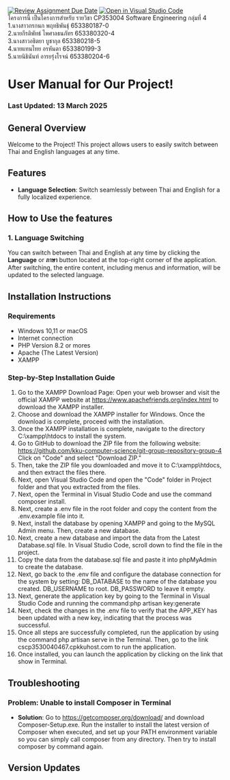 [![Review Assignment Due Date](https://classroom.github.com/assets/deadline-readme-button-22041afd0340ce965d47ae6ef1cefeee28c7c493a6346c4f15d667ab976d596c.svg)](https://classroom.github.com/a/Bwpk2ByU)
[![Open in Visual Studio Code](https://classroom.github.com/assets/open-in-vscode-2e0aaae1b6195c2367325f4f02e2d04e9abb55f0b24a779b69b11b9e10269abc.svg)](https://classroom.github.com/online_ide?assignment_repo_id=17394599&assignment_repo_type=AssignmentRepo)  
โครงการนี้ เป็นโครงการสำหรับ รายวิชา CP353004 Software Engineering กลุ่มที่ 4  
1.นางสาวกรกนก พฤทธิพันธุ์ 653380187-0  
2.นายกีรติพัทธ์ ไพศาลธนภัทร 653380320-4  
3.นางสาวอธิตยา บูชากุล 653380218-5  
4.นายแทนไทย อรหันตา 653380199-3  
5.นายนิธินันท์ อารยรุ่งโรจน์ 653380204-6  
# User Manual for Our Project!
### Last Updated: 13 March 2025

## General Overview
Welcome to the Project! This project allows users to easily switch between Thai and English languages at any time.

## Features
- **Language Selection**: Switch seamlessly between Thai and English for a fully localized experience.

## How to Use the features

### 1. Language Switching
You can switch between Thai and English at any time by clicking the **Language** or **ภาษา** button located at the top-right corner of the application. After switching, the entire content, including menus and information, will be updated to the selected language.

## Installation Instructions

### Requirements
- Windows 10,11 or macOS
- Internet connection
- PHP Version 8.2 or mores
- Apache (The Latest Version)
- XAMPP

### Step-by-Step Installation Guide
1. Go to the XAMPP Download Page: Open your web browser and visit the official XAMPP website at https://www.apachefriends.org/index.html to download the XAMPP installer.
2. Choose and download the XAMPP installer for Windows. Once the download is complete, proceed with the installation.
3. Once the XAMPP installation is complete, navigate to the directory C:\xampp\htdocs to install the system.
4. Go to GitHub to download the ZIP file from the following website:
https://github.com/kku-computer-science/git-group-repository-group-4
Click on "Code" and select "Download ZIP."
5. Then, take the ZIP file you downloaded and move it to C:\xampp\htdocs, and then extract the files there.
6. Next, open Visual Studio Code and open the "Code" folder in Project folder and that you extracted from the files.
7. Next, open the Terminal in Visual Studio Code and use the command composer install.
8. Next, create a .env file in the root folder and copy the content from the .env.example file into it.
9. Next, install the database by opening XAMPP and going to the MySQL Admin menu. Then, create a new database.
10. Next, create a new database and import the data from the Latest Database.sql file. In Visual Studio Code, scroll down to find the file in the project.
11. Copy the data from the database.sql file and paste it into phpMyAdmin to create the database.
12. Next, go back to the .env file and configure the database connection for the system by setting:
DB_DATABASE to the name of the database you created. DB_USERNAME to root. DB_PASSWORD to leave it empty.
13. Next, generate the application key by going to the Terminal in Visual Studio Code and running the command:php artisan key:generate
14. Next, check the changes in the .env file to verify that the APP_KEY has been updated with a new key, indicating that the process was successful.
15. Once all steps are successfully completed, run the application by using the command php artisan serve in the Terminal. Then, go to the link cscp3530040467.cpkkuhost.com to run the application.
16. Once installed, you can launch the application by clicking on the link that show in Terminal.

## Troubleshooting

### Problem: Unable to install Composer in Terminal
- **Solution**: Go to https://getcomposer.org/download/ and download Composer-Setup.exe. Run the installer to install the latest version of Composer when executed, and set up your PATH environment variable so you can simply call composer from any directory. Then try to install composer by command again.

## Version Updates



